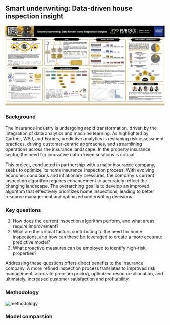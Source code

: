 ## Smart underwriting: Data-driven house inspection insight

![poster](predictive_analysis.png)

### Background
The insurance industry is undergoing rapid transformation, driven by the integration of data analytics and machine learning. As highlighted by Gartner, WSJ, and Forbes, predictive analytics is reshaping risk assessment practices, driving customer-centric approaches, and streamlining operations across the insurance landscape. In the property insurance sector, the need for innovative data-driven solutions is critical.

This project, conducted in partnership with a major insurance company, seeks to optimize its home insurance inspection process. With evolving economic conditions and inflationary pressures, the company's current inspection algorithm requires enhancement to accurately reflect the changing landscape. The overarching goal is to develop an improved algorithm that effectively prioritizes home inspections, leading to better resource management and optimized underwriting decisions.

### Key questions
1.	How does the current inspection algorithm perform, and what areas require improvement?
2.	What are the critical factors contributing to the need for home inspections, and how can these be leveraged to create a more accurate predictive model?
3.	What proactive measures can be employed to identify high-risk properties?

Addressing these questions offers direct benefits to the insurance company. A more refined inspection process translates to improved risk management, accurate premium pricing, optimized resource allocation, and ultimately, increased customer satisfaction and profitability.

### Methodology
![methodology]()

### Model comparsion
